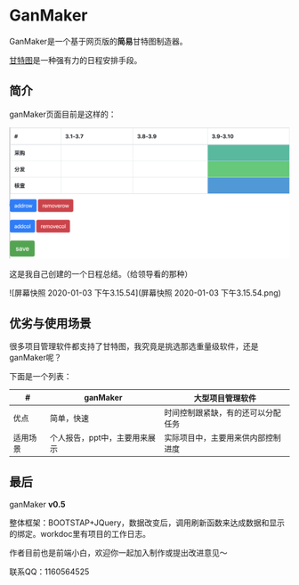 # GanMaker

GanMaker是一个基于网页版的**简易**甘特图制造器。

[甘特图](https://baike.baidu.com/item/%E7%94%98%E7%89%B9%E5%9B%BE/113232)是一种强有力的日程安排手段。

## 简介

ganMaker页面目前是这样的：

![image-20200106115537800](image-20200106115537800.png)

这是我自己创建的一个日程总结。（给领导看的那种）

![屏幕快照 2020-01-03 下午3.15.54](屏幕快照 2020-01-03 下午3.15.54.png)

## 优劣与使用场景

很多项目管理软件都支持了甘特图，我究竟是挑选那选重量级软件，还是ganMaker呢？

下面是一个列表：

| #        | ganMaker                      | 大型项目管理软件                   |
| -------- | ----------------------------- | ---------------------------------- |
| 优点     | 简单，快速                    | 时间控制跟紧缺，有的还可以分配任务 |
| 适用场景 | 个人报告，ppt中，主要用来展示 | 实际项目中，主要用来供内部控制进度 |

## 最后

ganMaker **v0.5**

整体框架：BOOTSTAP+JQuery，数据改变后，调用刷新函数来达成数据和显示的绑定。workdoc里有项目的工作日志。

作者目前也是前端小白，欢迎你一起加入制作或提出改进意见～

联系QQ：1160564525